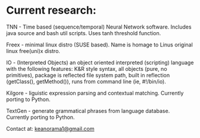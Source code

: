 # Current research:
TNN - Time based (sequence/temporal) Neural Network software. Includes java source and bash util scripts. Uses tanh threshold function.

Freex - minimal linux distro (SUSE based). Name is homage to Linus original linux free(uni)x distro.

IO - (Interpreted Objects) an object oriented interpreted (scripting) language with the following features: K&R style syntax, all objects (pure, no primitives), package is reflected file system path, built in reflection (getClass(), getMethod()), runs from command line (ie, #!/bin/io).

Kilgore - liguistic expression parsing and contextual matching. Currently porting to Python.

TextGen - generate grammatical phrases from language database. Currently porting to Python.

Contact at: keanorama1@gmail.com

